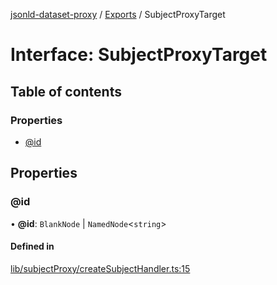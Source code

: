 [jsonld-dataset-proxy](../README.md) / [Exports](../modules.md) / SubjectProxyTarget

# Interface: SubjectProxyTarget

## Table of contents

### Properties

- [@id](SubjectProxyTarget.md#@id)

## Properties

### @id

• **@id**: `BlankNode` \| `NamedNode`<`string`\>

#### Defined in

[lib/subjectProxy/createSubjectHandler.ts:15](https://github.com/o-development/jsonld-dataset-proxy/blob/188f397/lib/subjectProxy/createSubjectHandler.ts#L15)
